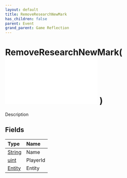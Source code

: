```yaml
---
layout: default
title: RemoveResearchNewMark
has_children: false
parent: Event
grand_parent: Game Reflection
---
```

# RemoveResearchNewMark( ![ EntityEventBase ](/game-reflection/events/entity_event_base.md) )
Description 

## Fields
| Type | Name |
|:-------------|:--------------|
| [String](/game-reflection/components/string.md) | Name |
| [uint](/game-reflection/components/uint.md) | PlayerId |
| [Entity](/game-reflection/classes/entity.md) | Entity |
